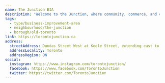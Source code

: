 ```yaml
---
name: The Junction BIA
description: "Welcome to the Junction, where community, commerce, and creativity converge to create a vibrant and thriving neighbourhood. Steeped in history as the original commercial strip for the West Toronto railway connection community, the Junction has always been Toronto's Favourite Meeting Place. Recognized as one of the 'hip' communities by the New York Times and listed among the world's 50 coolest neighbourhoods by Time Out."
tags:
  - type/business-improvement-area
  - neighbourhood/the-junction
  - borough/old-toronto
link: https://torontojunction.ca
address:
  streetAddress: Dundas Street West at Keele Street, extending east to Indian Grove and west to Quebec Avenue
  addressLocality: Toronto
  addressRegion: ON
social:
  instagram: https://www.instagram.com/torontojunction/
  facebook: https://www.facebook.com/TorontoJunction
  twitter: https://twitter.com/TorontoJunction
---
```

